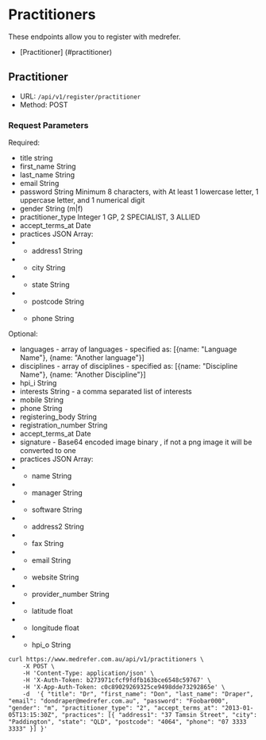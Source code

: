 # Practitioners
These endpoints allow you to register with medrefer.

* [Practitioner] (#practitioner)

## Practitioner
* URL: ```/api/v1/register/practitioner```
* Method: POST

### Request Parameters
Required:

* title string
* first_name String
* last_name String
* email String
* password String Minimum 8 characters, with At least 1 lowercase letter, 1 uppercase letter, and 1 numerical digit
* gender String (m|f)
* practitioner_type Integer 1 GP,  2 SPECIALIST, 3 ALLIED
* accept_terms_at Date
* practices JSON Array:
* * address1 String
* * city String
* * state String
* * postcode String
* * phone String

Optional:
* languages - array of languages - specified as: [{name: "Language Name"}, {name: "Another language"}]
* disciplines - array of disciplines - specified as: [{name: "Discipline Name"}, {name: "Another Discipline"}]
* hpi_i String
* interests String - a comma separated list of interests
* mobile String
* phone String
* registering_body String
* registration_number String
* accept_terms_at Date
* signature - Base64 encoded image binary , if not a png image it will be converted to one
* practices JSON Array:
* * name String
* * manager String
* * software String
* * address2 String
* * fax String
* * email String
* * website String
* * provider_number String
* * latitude float
* * longitude float
* * hpi_o String


```
curl https://www.medrefer.com.au/api/v1/practitioners \
    -X POST \
    -H 'Content-Type: application/json' \
    -H 'X-Auth-Token: b273971cfcf9fdfb163bce6548c59767' \
    -H 'X-App-Auth-Token: c0c89029269325ce9498dde73292865e' \
    -d  '{ "title": "Dr", "first_name": "Don", "last_name": "Draper", "email": "dondraper@medrefer.com.au", "password": "Foobar000", "gender": "m", "practitioner_type": "2", "accept_terms_at": "2013-01-05T13:15:30Z", "practices": [{ "address1": "37 Tamsin Street", "city": "Paddington", "state": "QLD", "postcode": "4064", "phone": "07 3333 3333" }] }'
```
